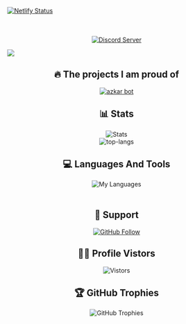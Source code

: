 [![Netlify Status](https://api.netlify.com/api/v1/badges/8677683b-05fb-493b-8289-48eb5e900d36/deploy-status)](https://app.netlify.com/sites/7220/deploys)
<div align="center" style="margin-top: 50px;">
  <p>
    <a href="https://discord.gg/KXGnFx4TDK">
      <img src="http://invidget.switchblade.xyz/KXGnFx4TDK" alt="Discord Server"/>
    </a>
  </p>
</div>
<a href="https://discord.com/users/877717735801487360"><img src="https://lanyard.cnrad.dev/api/877717735801487360?idleMessage=%D9%88%D9%84%D8%A7%20%D8%AD%D8%A7%D8%AC%D9%87&showDisplayName=true&theme=dark" /></a>

<div align="center">
  <h2>🔥 The projects I am proud of</h2>
  <p>
    <a href="https://github.com/ziadta3bannafsianwmokt2b/Azkarbot-72.20">
      <img src="https://github-readme-stats.vercel.app/api/pin/?username=ziadta3bannafsianwmokt2b&repo=azkarbot-72.20&bg_color=0d1117&title_color=00ccff&text_color=a5a5a5" alt="azkar bot" />
    </a>
  </p>
</div>
    </a>
  </p>
</div>

<div align="center">
  <h2>📊 Stats</h2>
  <p>
    <img src="https://github-readme-stats.vercel.app/api?username=ziadta3bannafsianwmokt2b&rank_icon=github&theme=dark" alt="Stats"/>
    <br>
    <img src="https://github-readme-stats.vercel.app/api/top-langs/?username=ziadta3bannafsianwmokt2b&layout=pie&theme=dark" alt="top-langs"/>
  </p>
</div>

</div>
<div align="center">
  <h2>💻 Languages And Tools</h2>
    <img src="https://skillicons.dev/icons?i=js,vscode,npm,nodejs,github,discordjs,bots,discord" alt="My Languages"/>
</div>
<div align="center" style="margin-top: 50px;">
  <h2> 💌 Support </h2>
  <p>
    <a href="https://github.com/ziadta3bannafsianwmokt2b">
      <img src="https://img.shields.io/github/followers/ziadta3bannafsianwmokt2b?label=Follow&style=social" alt="GitHub Follow"/>
    </a>
  </p>

</div>
<div align="center">
   <h2>👨‍🏫 Profile Vistors</h2>
  <img src="https://profile-counter.glitch.me/ziadta3bannafsianwmokt2b/count.svg" alt="Vistors"/>
</div>

<div align="center">
  <h2>🏆 GitHub Trophies</h2>
  <img src="https://github-profile-trophy.vercel.app/?username=ziadta3bannafsianwmokt2b&theme=onedark&row=1&column=7" alt="GitHub Trophies" />
</div>
